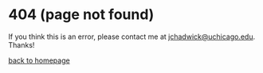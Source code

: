 # 404 (page not found)

If you think this is an error, please contact me at jchadwick@uchicago.edu. Thanks!

[back to homepage](https://www.jason-chadwick.com)